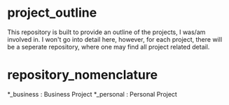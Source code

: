 # project_outline
This repository is built to provide an outline of the projects, I was/am involved in. I won't go into detail here, however, for each project, there will be a seperate repository, where one may find all project related detail.

# repository_nomenclature
*_business : Business Project
*_personal : Personal Project
